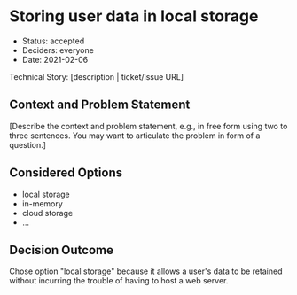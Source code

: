 # Storing user data in local storage

* Status: accepted
* Deciders: everyone
* Date: 2021-02-06

Technical Story: [description | ticket/issue URL] <!-- optional -->

## Context and Problem Statement

[Describe the context and problem statement, e.g., in free form using two to three sentences. You may want to articulate the problem in form of a question.]

## Considered Options

* local storage
* in-memory
* cloud storage
* … <!-- numbers of options can vary -->

## Decision Outcome

Chose option "local storage" because it allows a user's data to be retained without incurring the trouble of having to host a web server.
